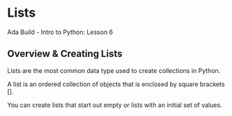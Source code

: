 # Lists
Ada Build - Intro to Python: Lesson 6

## Overview & Creating Lists
Lists are the most common data type used to create collections in Python. 

A list is an ordered collection of objects that is enclosed by square brackets [].

You can create lists that start out empty or lists with an initial set of values. 